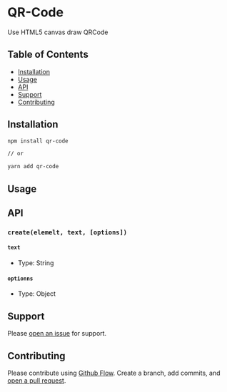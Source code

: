 # QR-Code

Use HTML5 canvas draw QRCode

## Table of Contents

- [Installation](#installation)
- [Usage](#usage)
- [API](#apu)
- [Support](#support)
- [Contributing](#contributing)

## Installation

```sh
npm install qr-code

// or

yarn add qr-code
```

## Usage

## API

### `create(elemelt, text, [options])`

#### `text`
 * Type: String

#### `optionns`
 * Type: Object



## Support

Please [open an issue](https://github.com/puckwang/qr-code/issues/new) for support.

## Contributing

Please contribute using [Github Flow](https://guides.github.com/introduction/flow/). Create a branch, add commits, and [open a pull request](https://github.com/puckwang/qr-code/compare/).
